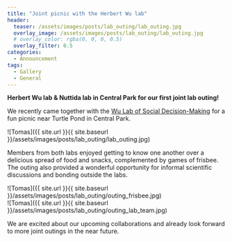 ```yaml
---
title: "Joint picnic with the Herbert Wu lab"
header:
  teaser: /assets/images/posts/lab_outing/lab_outing.jpg
  overlay_image: /assets/images/posts/lab_outing/lab_outing.jpg
  # overlay_color: rgba(0, 0, 0, 0.5)
  overlay_filter: 0.5
categories:
  - Announcement
tags:
  - Gallery
  - General
---
```


**Herbert Wu lab & Nuttida lab in Central Park for our first joint lab outing!** 

We recently came together with the [Wu Lab of Social Decision-Making](https://www.wulab.bio/) for a fun picnic near Turtle Pond in Central Park.

![Tomas]({{ site.url }}{{ site.baseurl }}/assets/images/posts/lab_outing/lab_outing.jpg)

Members from both labs enjoyed getting to know one another over a delicious spread of food and snacks, complemented by games of frisbee. The outing also provided a wonderful opportunity for informal scientific discussions and bonding outside the labs.

![Tomas]({{ site.url }}{{ site.baseurl }}/assets/images/posts/lab_outing/outing_frisbee.jpg)
<br>
![Tomas]({{ site.url }}{{ site.baseurl }}/assets/images/posts/lab_outing/outing_lab_team.jpg)

We are excited about our upcoming collaborations and already look forward to more joint outings in the near future.
